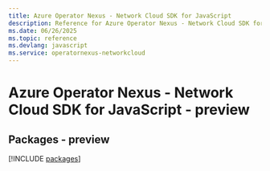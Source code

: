 ```yaml
---
title: Azure Operator Nexus - Network Cloud SDK for JavaScript
description: Reference for Azure Operator Nexus - Network Cloud SDK for JavaScript
ms.date: 06/26/2025
ms.topic: reference
ms.devlang: javascript
ms.service: operatornexus-networkcloud
---
```

# Azure Operator Nexus - Network Cloud SDK for JavaScript - preview
## Packages - preview
[!INCLUDE [packages](operator-nexus---network-cloud-index.md)]